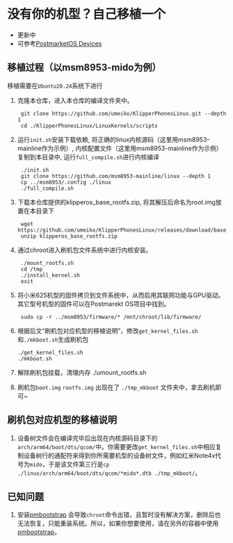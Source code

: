 # 没有你的机型？自己移植一个

- 更新中
- 可参考[PostmarketOS Devices](https://wiki.postmarketos.org/wiki/Devices)

## 移植过程（以msm8953-mido为例） 

移植需要在`Ubuntu20.24`系统下进行

1. 克隆本仓库，进入本仓库的编译文件夹中。
        
        git clone https://github.com/umeiko/KlipperPhonesLinux.git --depth 1
        cd ./KlipperPhonesLinux/LinuxKernels/scripts

2. 运行`init.sh`安装下载依赖, 将正确的linux内核源码（这里用msm8953-mainline作为示例）, 内核配置文件（这里用msm8953-mainline作为示例）复制到本目录中, 运行`full_compile.sh`进行内核编译
        
        ./init.sh
        git clone https://github.com/msm8953-mainline/linux --depth 1
        cp ../msm8953/.config ./linux
        ./full_compile.sh

3. 下载本仓库提供的klipperos_base_rootfs.zip, 将其解压后命名为root.img放置在本目录下

        wget https://github.com/umeiko/KlipperPhonesLinux/releases/download/base_rootfs/klipperos_base_rootfs.zip
        unzip klipperos_base_rootfs.zip

4. 通过chroot进入刷机包文件系统中进行内核安装。

        ./mount_rootfs.sh
        cd /tmp
        ./install_kernel.sh
        exit

5. 将小米625机型的固件拷贝到文件系统中，从而启用其联网功能与GPU驱动。其它型号机型的固件可以在Postmarekt OS项目中找到。

        sudo cp -r ../msm8953/firmware/* /mnt/chroot/lib/firmware/

6. 根据后文“刷机包对应机型的移植说明”，修改`get_kernel_files.sh`和`./mkboot.sh`生成刷机包

       ./get_kernel_files.sh
       ./mkboot.sh

7. 解除刷机包挂载，清理内存
        ./umount_rootfs.sh

8. 刷机包`boot.img` `rootfs.img` 出现在了 `./tmp_mkboot` 文件夹中，拿去刷机即可~

## 刷机包对应机型的移植说明

1. 设备树文件会在编译完毕后出现在内核源码目录下的`arch/arm64/boot/dts/qcom/`中。你需要更改`get_kernel_files.sh`中相应复制设备树行的通配符来得到你所需要机型的设备树文件，例如红米Note4x代号为`mido`，于是该文件第三行是`cp ./linux/arch/arm64/boot/dts/qcom/*mido*.dtb ./tmp_mkboot/`。



## 已知问题

1. 安装[pmbootstrap](https://wiki.postmarketos.org/wiki/Pmbootstrap) 会导致`chroot`命令出错，且暂时没有解决方案，删除后也无法恢复，只能重装系统。所以，如果你想要使用，请在另外的容器中使用[pmbootstrap](https://wiki.postmarketos.org/wiki/Pmbootstrap)。

